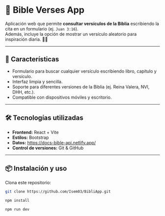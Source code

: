 # 📖 Bible Verses App

Aplicación web que permite **consultar versículos de la Biblia** escribiendo la cita en un formulario (ej. `Juan 3:16`).  
Además, incluye la opción de mostrar un versículo aleatorio para inspiración diaria. 🙏✨

---

## 🚀 Características
- Formulario para buscar cualquier versículo escribiendo libro, capítulo y versículo.
- Interfaz limpia y sencilla.
- Soporte para diferentes versiones de la Biblia (ej. Reina Valera, NVI, DHH, etc.).
- Compatible con dispositivos móviles y escritorio.

---

## 🛠️ Tecnologías utilizadas
- **Frontend:** React + Vite
- **Estilos:** Bootstrap 
- **Datos:** https://docs-bible-api.netlify.app/
- **Control de versiones:** Git & GitHub

---

## 📦 Instalación y uso

Clona este repositorio:

```bash
git clone https://github.com/Isem03/BibliApp.git

npm install

npm run dev
